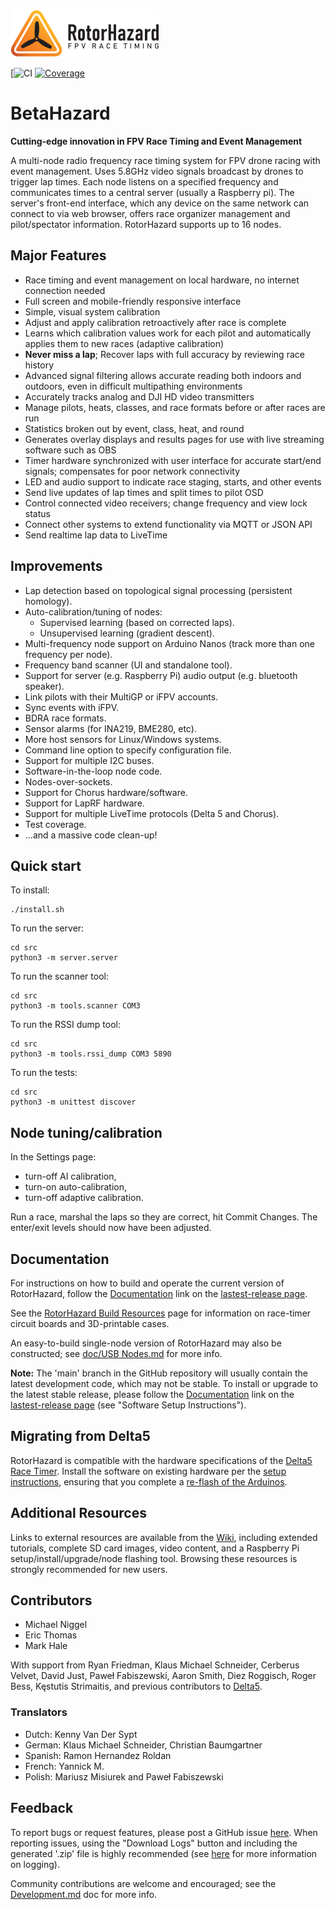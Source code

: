 ![RotorHazard Logo](/src/server/static/image/RotorHazard%20Logo.svg)

[![CI](https://github.com/pulquero/RotorHazard/actions/workflows/ci.yml/badge.svg)
[![Coverage](https://codecov.io/github/pulquero/RotorHazard/coverage.svg?branch=BetaHazard)](https://codecov.io/gh/pulquero/RotorHazard/)

# BetaHazard
**Cutting-edge innovation in FPV Race Timing and Event Management**

A multi-node radio frequency race timing system for FPV drone racing with event management. Uses 5.8GHz video signals broadcast by drones to trigger lap times. Each node listens on a specified frequency and communicates times to a central server (usually a Raspberry pi). The server's front-end interface, which any device on the same network can connect to via web browser, offers race organizer management and pilot/spectator information. RotorHazard supports up to 16 nodes.

## Major Features
* Race timing and event management on local hardware, no internet connection needed
* Full screen and mobile-friendly responsive interface
* Simple, visual system calibration
* Adjust and apply calibration retroactively after race is complete
* Learns which calibration values work for each pilot and automatically applies them to new races (adaptive calibration)
* **Never miss a lap**; Recover laps with full accuracy by reviewing race history
* Advanced signal filtering allows accurate reading both indoors and outdoors, even in difficult multipathing environments
* Accurately tracks analog and DJI HD video transmitters
* Manage pilots, heats, classes, and race formats before or after races are run
* Statistics broken out by event, class, heat, and round
* Generates overlay displays and results pages for use with live streaming software such as OBS
* Timer hardware synchronized with user interface for accurate start/end signals; compensates for poor network connectivity
* LED and audio support to indicate race staging, starts, and other events
* Send live updates of lap times and split times to pilot OSD
* Control connected video receivers; change frequency and view lock status
* Connect other systems to extend functionality via MQTT or JSON API
* Send realtime lap data to LiveTime

## Improvements

* Lap detection based on topological signal processing (persistent homology).
* Auto-calibration/tuning of nodes:
    * Supervised learning (based on corrected laps).
    * Unsupervised learning (gradient descent).
* Multi-frequency node support on Arduino Nanos (track more than one frequency per node).
* Frequency band scanner (UI and standalone tool).
* Support for server (e.g. Raspberry Pi) audio output (e.g. bluetooth speaker).
* Link pilots with their MultiGP or iFPV accounts.
* Sync events with iFPV.
* BDRA race formats.
* Sensor alarms (for INA219, BME280, etc).
* More host sensors for Linux/Windows systems.
* Command line option to specify configuration file.
* Support for multiple I2C buses.
* Software-in-the-loop node code.
* Nodes-over-sockets.
* Support for Chorus hardware/software.
* Support for LapRF hardware.
* Support for multiple LiveTime protocols (Delta 5 and Chorus).
* Test coverage.
* ...and a massive code clean-up!



## Quick start

To install:
```
./install.sh
```

To run the server:
```
cd src
python3 -m server.server
```

To run the scanner tool:
```
cd src
python3 -m tools.scanner COM3
```

To run the RSSI dump tool:
```
cd src
python3 -m tools.rssi_dump COM3 5890
```

To run the tests:
```
cd src
python3 -m unittest discover
```

## Node tuning/calibration

In the Settings page:
 - turn-off AI calibration,
 - turn-on auto-calibration,
 - turn-off adaptive calibration.

Run a race, marshal the laps so they are correct,
hit Commit Changes.
The enter/exit levels should now have been adjusted.


## Documentation
For instructions on how to build and operate the current version of RotorHazard, follow the [Documentation](https://github.com/pulquero/BetaHazard/releases/latest#documentation) link on the [lastest-release page](https://github.com/pulquero/BetaHazard/releases/latest).

See the [RotorHazard Build Resources](resources/README.md) page for information on race-timer circuit boards and 3D-printable cases.

An easy-to-build single-node version of RotorHazard may also be constructed; see [doc/USB Nodes.md](doc/USB%20Nodes.md) for more info.

**Note:** The 'main' branch in the GitHub repository will usually contain the latest development code, which may not be stable. To install or upgrade to the latest stable release, please follow the [Documentation](https://github.com/pulquero/BetaHazard/releases/latest#documentation) link on the [lastest-release page](https://github.com/pulquero/BetaHazard/releases/latest) (see "Software Setup Instructions").

## Migrating from Delta5
RotorHazard is compatible with the hardware specifications of the [Delta5 Race Timer](https://github.com/scottgchin/delta5_race_timer). Install the software on  existing hardware per the [setup instructions](doc/Software%20Setup.md), ensuring that you complete a [re-flash of the Arduinos](doc/Software%20Setup.md#rotorhazard-node-code).

## Additional Resources
Links to external resources are available from the [Wiki](https://github.com/pulquero/BetaHazard/wiki), including extended tutorials, complete SD card images, video content, and a Raspberry Pi setup/install/upgrade/node flashing tool. Browsing these resources is strongly recommended for new users.

## Contributors
* Michael Niggel
* Eric Thomas
* Mark Hale

With support from Ryan Friedman, Klaus Michael Schneider, Cerberus Velvet, David Just, Paweł Fabiszewski, Aaron Smith, Diez Roggisch, Roger Bess, Kęstutis Strimaitis, and previous contributors to [Delta5](https://github.com/scottgchin/delta5_race_timer).

### Translators
* Dutch: Kenny Van Der Sypt
* German: Klaus Michael Schneider, Christian Baumgartner
* Spanish: Ramon Hernandez Roldan
* French: Yannick M.
* Polish: Mariusz Misiurek and Paweł Fabiszewski

## Feedback
To report bugs or request features, please post a GitHub issue [here](https://github.com/pulquero/BetaHazard/issues). When reporting issues, using the "Download Logs" button and including the generated '.zip' file is highly recommended (see [here](doc/Software%20Setup.md#logging) for more information on logging).

Community contributions are welcome and encouraged; see the [Development.md](doc/Development.md) doc for more info.

